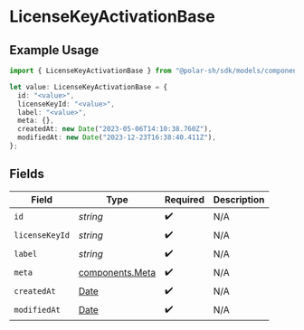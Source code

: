 # LicenseKeyActivationBase

## Example Usage

```typescript
import { LicenseKeyActivationBase } from "@polar-sh/sdk/models/components";

let value: LicenseKeyActivationBase = {
  id: "<value>",
  licenseKeyId: "<value>",
  label: "<value>",
  meta: {},
  createdAt: new Date("2023-05-06T14:10:38.760Z"),
  modifiedAt: new Date("2023-12-23T16:38:40.411Z"),
};
```

## Fields

| Field                                                                                         | Type                                                                                          | Required                                                                                      | Description                                                                                   |
| --------------------------------------------------------------------------------------------- | --------------------------------------------------------------------------------------------- | --------------------------------------------------------------------------------------------- | --------------------------------------------------------------------------------------------- |
| `id`                                                                                          | *string*                                                                                      | :heavy_check_mark:                                                                            | N/A                                                                                           |
| `licenseKeyId`                                                                                | *string*                                                                                      | :heavy_check_mark:                                                                            | N/A                                                                                           |
| `label`                                                                                       | *string*                                                                                      | :heavy_check_mark:                                                                            | N/A                                                                                           |
| `meta`                                                                                        | [components.Meta](../../models/components/meta.md)                                            | :heavy_check_mark:                                                                            | N/A                                                                                           |
| `createdAt`                                                                                   | [Date](https://developer.mozilla.org/en-US/docs/Web/JavaScript/Reference/Global_Objects/Date) | :heavy_check_mark:                                                                            | N/A                                                                                           |
| `modifiedAt`                                                                                  | [Date](https://developer.mozilla.org/en-US/docs/Web/JavaScript/Reference/Global_Objects/Date) | :heavy_check_mark:                                                                            | N/A                                                                                           |